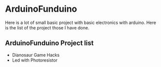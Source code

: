 # ArduinoFunduino

Here is a lot of small basic project with basic electronics with arduino.
Here is the list of the project those I have done.

## ArduinoFunduino Project list
- Dianosaur Game Hacks
- Led with Photoresistor
